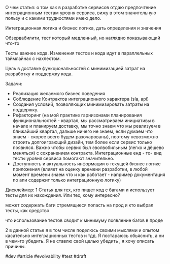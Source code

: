 О чем статья: о том как в разработке сервисов отдаю предпочтение интеграционным тестам уровня сервиса, вижу в этом значительную пользу и с какими трудностями имею дело.

Интеграционная логика и бизнес логика, дать определения и значения

Обзервабилити, тест который медленный, но наглядно показывающий что-то

Тесты важнее кода. Изменения тестов и кода идут в параллельных таймлайнах с нахлестом.

Цель в доставке функциональностей с минимизацией затрат на разработку и поддержку кода.

Задачи:

-   Реализация желаемого бизнес поведения
-   Соблюдение Контрактов интеграционного характера (sla, api)
-   Создания условий, позволяющих минимизировать затраты на поддержку.
-   Рефакторинг (на мой практике гарнизонами планирования функциональностей - квартал, мы рассматриваем инициативы в начале и планируем доставку, мы точно знаем что мы реализуем в ближайший квартал, дальше ничего не знаем, если думаем что знаем - скорее всего будем разочарованы), поэтому невозможно строить долгоиграющий дизайн, тем более если сервис только появился. Важно чтобы сервис был эволвобильным (легко и дёшево меняться) с сохранением контракта. Интеграционные енд - то- енд тесты уровня сервиса помогают значительно.
-   Доступность и актуальность информации о текущей бизнес логике приложения (влияет на оценку времени разработки, в любой момент времени знаем что и как работает - например документация по апи содержит только интеграционную логику)

  

Дисклеймер: 1 Статья для тех, кто пишет код с багами и использует тесты для их нахождения. Или тех, кому интересно?

может содержать баги стремящиеся попасть на прод и кто выбрал тесты, как средство 

что использование тестов сводит к минимуму появление багов в проде 

2 в данной статье я в том числе поделюсь своими мыслями и опытом касательно интеграционных тестов и тдд. Я постараюсь обьяснить, а ни в чем-то убедить. Я не ставлю свой целью убедить , я хочу описать причины.

#dev #article #evolvability #test #draft
